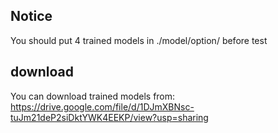 ## Notice
You should put 4 trained models in ./model/option/ before test

## download
You can download trained models from:  
https://drive.google.com/file/d/1DJmXBNsc-tuJm21deP2siDktYWK4EEKP/view?usp=sharing
